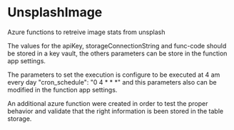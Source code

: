 # UnsplashImage
Azure functions to retreive image stats from unsplash

The values for the apiKey, storageConnectionString and func-code should be stored in a key vault, the others parameters can be store in the function app settings.

The parameters to set the execution is configure to be executed at 4 am every day "cron_schedule": "0 4 * * *" and this parameters also can be modified in the function app settings.

An additional azure function were created in order to test the proper behavior and validate that the right information is been stored in the table storage.
